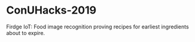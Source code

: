 # ConUHacks-2019
Firdge IoT: Food image recognition proving recipes for earliest ingredients about to expire.
